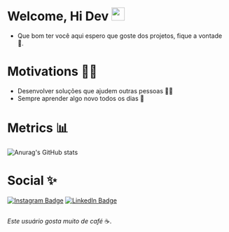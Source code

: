  

# Welcome, Hi Dev <img src="https://raw.githubusercontent.com/kaueMarques/kaueMarques/master/hi.gif" width="30px">
- Que bom ter você aqui espero que goste dos projetos, fique a vontade :tada:.

# Motivations :no_good_man:

- Desenvolver soluções que ajudem outras pessoas :man_technologist:
- Sempre aprender algo novo todos os dias :pencil:

##

# Metrics :bar_chart:

![Anurag's GitHub stats](https://github-readme-stats.vercel.app/api?username=jairoevaristo&theme=dark&show_icons=true)

##

# Social :sparkles:

[![Instagram Badge](https://img.shields.io/badge/Instagram-@jairoevaristo12-%23E4405F?style=for-the-badge&logo=instagram&logoColor=white)](https://instagram.com/jairo_evaristo12)
[![LinkedIn Badge](https://img.shields.io/badge/linkedin-jairoevaristo-%2300EBEB?style=for-the-badge&logo=linkedin&logoColor=white)](https://www.linkedin.com/in/jairo-evaristo/)

##

*Este usuário gosta muito de café* :coffee:.
